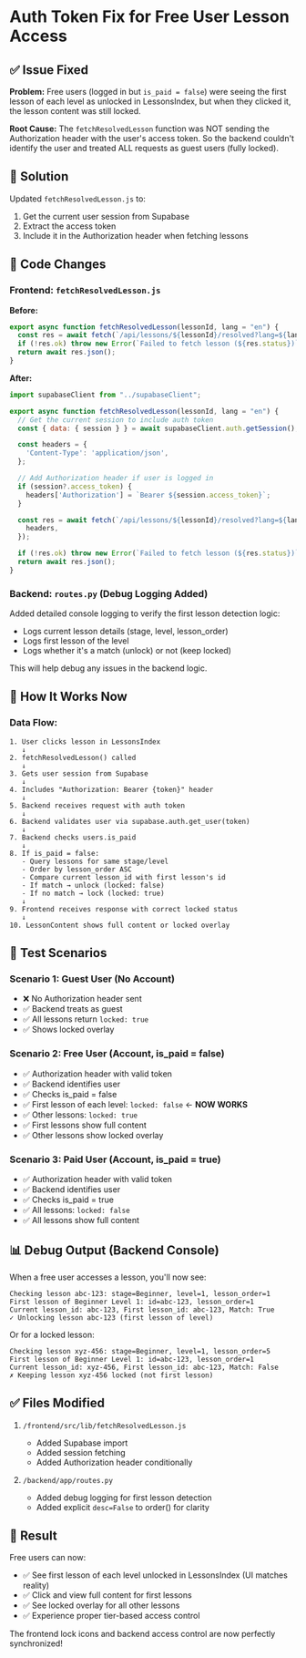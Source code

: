 # Auth Token Fix for Free User Lesson Access

## ✅ Issue Fixed

**Problem:** Free users (logged in but `is_paid = false`) were seeing the first lesson of each level as unlocked in LessonsIndex, but when they clicked it, the lesson content was still locked.

**Root Cause:** The `fetchResolvedLesson` function was NOT sending the Authorization header with the user's access token. So the backend couldn't identify the user and treated ALL requests as guest users (fully locked).

## 🔧 Solution

Updated `fetchResolvedLesson.js` to:
1. Get the current user session from Supabase
2. Extract the access token
3. Include it in the Authorization header when fetching lessons

## 📝 Code Changes

### Frontend: `fetchResolvedLesson.js`

**Before:**
```javascript
export async function fetchResolvedLesson(lessonId, lang = "en") {
  const res = await fetch(`/api/lessons/${lessonId}/resolved?lang=${lang}`);
  if (!res.ok) throw new Error(`Failed to fetch lesson (${res.status})`);
  return await res.json();
}
```

**After:**
```javascript
import supabaseClient from "../supabaseClient";

export async function fetchResolvedLesson(lessonId, lang = "en") {
  // Get the current session to include auth token
  const { data: { session } } = await supabaseClient.auth.getSession();

  const headers = {
    'Content-Type': 'application/json',
  };

  // Add Authorization header if user is logged in
  if (session?.access_token) {
    headers['Authorization'] = `Bearer ${session.access_token}`;
  }

  const res = await fetch(`/api/lessons/${lessonId}/resolved?lang=${lang}`, {
    headers,
  });

  if (!res.ok) throw new Error(`Failed to fetch lesson (${res.status})`);
  return await res.json();
}
```

### Backend: `routes.py` (Debug Logging Added)

Added detailed console logging to verify the first lesson detection logic:
- Logs current lesson details (stage, level, lesson_order)
- Logs first lesson of the level
- Logs whether it's a match (unlock) or not (keep locked)

This will help debug any issues in the backend logic.

## 🎯 How It Works Now

### Data Flow:
```
1. User clicks lesson in LessonsIndex
   ↓
2. fetchResolvedLesson() called
   ↓
3. Gets user session from Supabase
   ↓
4. Includes "Authorization: Bearer {token}" header
   ↓
5. Backend receives request with auth token
   ↓
6. Backend validates user via supabase.auth.get_user(token)
   ↓
7. Backend checks users.is_paid
   ↓
8. If is_paid = false:
   - Query lessons for same stage/level
   - Order by lesson_order ASC
   - Compare current lesson_id with first lesson's id
   - If match → unlock (locked: false)
   - If no match → lock (locked: true)
   ↓
9. Frontend receives response with correct locked status
   ↓
10. LessonContent shows full content or locked overlay
```

## 🧪 Test Scenarios

### Scenario 1: Guest User (No Account)
- ❌ No Authorization header sent
- ✅ Backend treats as guest
- ✅ All lessons return `locked: true`
- ✅ Shows locked overlay

### Scenario 2: Free User (Account, is_paid = false)
- ✅ Authorization header with valid token
- ✅ Backend identifies user
- ✅ Checks is_paid = false
- ✅ First lesson of each level: `locked: false` ← **NOW WORKS**
- ✅ Other lessons: `locked: true`
- ✅ First lessons show full content
- ✅ Other lessons show locked overlay

### Scenario 3: Paid User (Account, is_paid = true)
- ✅ Authorization header with valid token
- ✅ Backend identifies user
- ✅ Checks is_paid = true
- ✅ All lessons: `locked: false`
- ✅ All lessons show full content

## 📊 Debug Output (Backend Console)

When a free user accesses a lesson, you'll now see:
```
Checking lesson abc-123: stage=Beginner, level=1, lesson_order=1
First lesson of Beginner Level 1: id=abc-123, lesson_order=1
Current lesson_id: abc-123, First lesson_id: abc-123, Match: True
✓ Unlocking lesson abc-123 (first lesson of level)
```

Or for a locked lesson:
```
Checking lesson xyz-456: stage=Beginner, level=1, lesson_order=5
First lesson of Beginner Level 1: id=abc-123, lesson_order=1
Current lesson_id: xyz-456, First lesson_id: abc-123, Match: False
✗ Keeping lesson xyz-456 locked (not first lesson)
```

## ✅ Files Modified

1. `/frontend/src/lib/fetchResolvedLesson.js`
   - Added Supabase import
   - Added session fetching
   - Added Authorization header conditionally

2. `/backend/app/routes.py`
   - Added debug logging for first lesson detection
   - Added explicit `desc=False` to order() for clarity

## 🎉 Result

Free users can now:
- ✅ See first lesson of each level unlocked in LessonsIndex (UI matches reality)
- ✅ Click and view full content for first lessons
- ✅ See locked overlay for all other lessons
- ✅ Experience proper tier-based access control

The frontend lock icons and backend access control are now perfectly synchronized!

